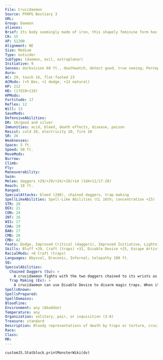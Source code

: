 ```yaml
---
File: Crucidaemon
Source: PFRPG Bestiary 3
URL: 
Group: Daemon
aliases: 
Brief: Its body seemingly made of iron, this shapely feminine form has wrists pierced by chains that end in curved blades.
CR: 15
XP: 51200
Alignment: NE
Size: Medium
Type: outsider
SubType: (daemon, evil, extraplanar)
Initiative: 9
Senses: darkvision 60 ft., deathwatch, detect good, true seeing; Perception +23
Aura: 
AC: 29, touch 16, flat-footed 23
ACMods: (+5 Dex, +1 dodge, +13 natural)
HP: 212
HD: (17d10+119)
HPMods: 
Fortitude: 17
Reflex: 12
Will: 13
SaveMods: 
DefensiveAbilities: 
DR: 10/good and silver
Immunities: acid, bleed, death effects, disease, poison
Resist: cold 10, electricity 10, fire 10
SR: 26
Weaknesses: 
Space: 5 ft.
Speed: 50 ft.
MoveMods: 
Burrow: 
Climb: 
Fly: 
Maneuverability: 
Swim: 
Melee: daggers +29/+29/+24/+19/+14 (1d4+11/17-20)
Reach: 10 ft.
Ranged: 
SpecialAttacks: bleed (2d6), chained daggers, trap making
SpellLikeAbilities: Spell-Like Abilities (CL 16th; concentration +25)  Constant-air walk, deathwatch, detect good, true seeing  At Will-fear (DC 23), greater teleport (self plus 50 lbs. of objects only), invisibility  3/day-greater glyph of warding (DC 25), hold monster (DC 24)  1/day-insanity (DC 26), summon (level 4, 2 piscodaemons 50%), symbol of pain (DC 24)
STR: 28
DEX: 21
CON: 24
INT: 16
WIS: 17
CHA: 29
BAB: 17
CMB: 26
CMD: 42
Feats: Dodge, Improved Critical (daggers), Improved Initiative, Lightning Reflexes, Mobility, Spring Attack, Stealthy, Step Up, Weapon Focus (daggers)
Skills: Bluff +29, Craft (traps) +31, Disable Device +25, Escape Artist +7, Intimidate +29, Knowledge (arcana) + 11, Knowledge (engineering) +11, Perception +23, Sense Motive +16, Spellcraft +18, Stealth +29, Use Magic Device +19
RacialMods: +8 Craft (traps)
Languages: Abyssal, Draconic, Infernal; telepathy 100 ft.
SQ: 
SpecialAbilities:
  Chained Daggers (Su): >
    A crucidaemon fights with the two daggers chained to its wrists as if dual wielding daggers with a reach of 10 feet (although it can also attack adjacent foes with no penalty). It takes no penalty on attack or damage rolls while wielding both of these daggers at once. These daggers are considered to be +2 daggers that deal 2d6 points of bleed damage. The daggers become nonmagical upon the daemon's death, and cannot be disarmed. A crucidaemon may remanifest a destroyed dagger as a standard action.
  Trap Making (Ex): >
    A crucidaemon can use Disable Device to disarm magic traps. When it uses its greater glyph of warding spell-like ability to create a spell glyph, it may utilize any 6th-level or lower spell from the cleric or the wizard spell list, even though it otherwise can't cast these spells. The Perception and Disable Device DCs for any traps a crucidaemon creates gain a +2 bonus.
SpellsKnown: 
SpellsPrepared: 
SpellDomains: 
Bloodline: 
Environment: any (Abaddon)
Temperature: any
Organization: solitary, pair, or inquisition (3-6)
Treasure: standard
Description: Bloody representations of death by traps or torture, crucidaemons spend their existence subjecting creatures to an eternity of pain and terror. Whereas many daemons are quick to feed on the soul of mortals they capture, a crucidaemon lets its victims linger, marinating their souls in torment and pain so that when the time for feeding finally comes, they welcome their final oblivion with tears of gratitude.  Crucidaemons are 6 feet tall and weigh 250 pounds.
Race: 
Class: 
MR: 
---
```

```dataviewjs
customJS.Statblock.printMonsterWiki(dv)
```
